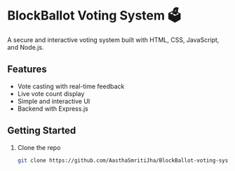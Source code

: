 # BlockBallot Voting System 🗳️

A secure and interactive voting system built with HTML, CSS, JavaScript, and Node.js.

## Features
- Vote casting with real-time feedback
- Live vote count display
- Simple and interactive UI
- Backend with Express.js

## Getting Started

1. Clone the repo  
   ```bash
   git clone https://github.com/AasthaSmritiJha/BlockBallot-voting-system.git

